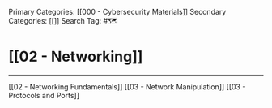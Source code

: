 Primary Categories: [[000 - Cybersecurity Materials]] 
Secondary Categories: [[]] 
Search Tag: #🗺  

# [[02 - Networking]]  
***

[[02 - Networking Fundamentals]]
[[03 - Network Manipulation]]
[[03 - Protocols and Ports]]

